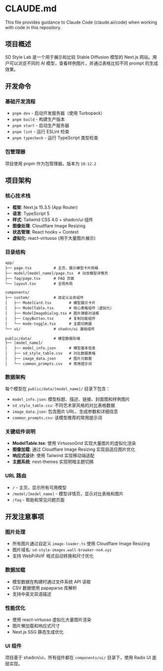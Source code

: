 # CLAUDE.md

This file provides guidance to Claude Code (claude.ai/code) when working with code in this repository.

## 项目概述

SD Style Lab 是一个用于展示和比较 Stable Diffusion 模型的 Next.js 网站。用户可以浏览不同的 AI 模型，查看样例图片，并通过表格比较不同 prompt 的生成效果。

## 开发命令

### 基础开发流程
- `pnpm dev` - 启动开发服务器（使用 Turbopack）
- `pnpm build` - 构建生产版本
- `pnpm start` - 启动生产服务器
- `pnpm lint` - 运行 ESLint 检查
- `pnpm typecheck` - 运行 TypeScript 类型检查

### 包管理器
项目使用 pnpm 作为包管理器，版本为 `10.12.2`

## 项目架构

### 核心技术栈
- **框架**: Next.js 15.3.5 (App Router)
- **语言**: TypeScript 5
- **样式**: Tailwind CSS 4.0 + shadcn/ui 组件
- **图像处理**: Cloudflare Image Resizing
- **状态管理**: React hooks + Context
- **虚拟化**: react-virtuoso (用于大量图片展示)

### 目录结构
```
app/
├── page.tsx          # 主页，展示模型卡片网格
├── model/[model_name]/page.tsx  # 动态模型详情页
├── faq/page.tsx      # FAQ 页面
└── layout.tsx        # 全局布局

components/
├── custom/           # 自定义业务组件
│   ├── ModelCard.tsx        # 模型展示卡片
│   ├── ModelTable.tsx       # 核心表格组件（虚拟化）
│   ├── ModelImageDialog.tsx # 图片弹窗对话框
│   ├── CopyButton.tsx       # 复制功能组件
│   └── mode-toggle.tsx      # 主题切换器
└── ui/               # shadcn/ui 基础组件

public/data/          # 模型数据存储
├── [model_name]/
│   ├── model_info.json      # 模型基本信息
│   ├── sd_style_table.csv   # 对比数据表格
│   ├── image_data.json      # 图片元数据
│   └── common_prompts.csv   # 常用提示词
```

### 数据架构
每个模型在 `public/data/[model_name]/` 目录下包含：
- `model_info.json`: 模型标题、描述、链接、封面图和样例图片
- `sd_style_table.csv`: 不同艺术家风格的对比表格数据  
- `image_data.json`: 包含图片 URL、生成参数和详细信息
- `common_prompts.csv`: 该模型推荐的常用提示词

### 关键组件说明
- **ModelTable.tsx**: 使用 VirtuosoGrid 实现大量图片的虚拟化渲染
- **图像加载**: 通过 Cloudflare Image Resizing 实现自适应图片优化
- **响应式设计**: 使用 Tailwind 实现移动端适配
- **主题系统**: next-themes 实现明暗主题切换

### URL 路由
- `/` - 主页，显示所有可用模型
- `/model/[model_name]` - 模型详情页，显示对比表格和图片
- `/faq` - 帮助和常见问题页面

## 开发注意事项

### 图片处理
- 所有图片通过自定义 `image-loader.ts` 使用 Cloudflare Image Resizing
- 图片域名: `sd-style-images.wall-breaker-no4.xyz`
- 支持 WebP/AVIF 格式自动转换和尺寸优化

### 数据加载
- 模型数据在构建时通过文件系统 API 读取
- CSV 数据使用 papaparse 库解析
- 支持中英文双语描述

### 性能优化
- 使用 react-virtuoso 虚拟化大量图片渲染
- 图片懒加载和响应式尺寸
- Next.js SSG 静态生成优化

### UI 组件
项目基于 shadcn/ui，所有组件都在 `components/ui/` 目录下，使用 Radix UI 底层实现。